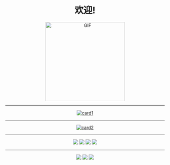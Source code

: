 <div align="center">

**<h1>欢迎!</h1>**

<img src="https://rapidapi.com/blog/wp-content/uploads/2017/01/octocat.gif" align="center" alt="GIF" height="250px"/>

***

[![card1](https://github-readme-stats.vercel.app/api?username=0-a-e&show_icons=true&&bg_color=30,e96443,904e95&title_color=fff&text_color=fff&locale=ja&a&count_private=true&hide=contribs)](#)
***
[![card2](https://github-readme-stats.vercel.app/api/top-langs/?username=0-a-e&&bg_color=30,e96443,904e95&title_color=fff&text_color=fff&locale=ja)](#)
***

![](https://img.shields.io/badge/age-15-blue?style=for-the-badge)
![](https://img.shields.io/badge/birthday-2005%2F4%2F3-green?style=for-the-badge)
![](https://img.shields.io/badge/need-DJI%20Mini2-orange?style=for-the-badge)
![](https://img.shields.io/badge/want%20go%20to-HUACHANGBEI-brightgreen?style=for-the-badge)
***

[<img src="https://img.icons8.com/color/50/000000/twitter-circled.png"/>](http://twitter.com/0_a_e/)
[<img src="https://img.icons8.com/bubbles/48/000000/home-page.png"/>](https://0-a-e.online)
[<img src="https://img.icons8.com/color/50/000000/circled-envelope.png"/>](mailto:0ae@protonmail.com)

</div>
